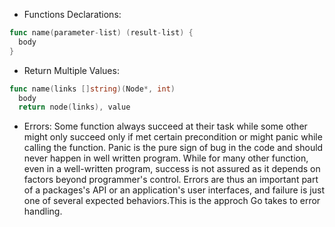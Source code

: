 - Functions Declarations:

```go
func name(parameter-list) (result-list) {
  body
}
```

- Return Multiple Values:

```go
func name(links []string)(Node*, int)
  body
  return node(links), value
```

- Errors: Some function always succeed at their task while some other might only succeed only if met certain precondition or might panic while calling the function. Panic is the pure sign of bug in the code and should never happen in well written program.
  While for many other function, even in a well-written program, success is not assured as it depends on factors beyond programmer's control.
  Errors are thus an important part of a packages's API or an application's user interfaces, and failure is just one of several expected behaviors.This is the approch Go takes to error handling.
